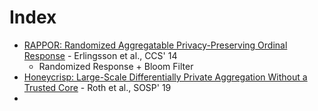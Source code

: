 # Index

* [RAPPOR: Randomized Aggregatable Privacy-Preserving Ordinal Response](https://static.googleusercontent.com/media/research.google.com/en//pubs/archive/42852.pdf) - Erlingsson et al., CCS' 14
  * Randomized Response + Bloom Filter
* [Honeycrisp: Large-Scale Differentially Private Aggregation Without a Trusted Core](https://www.cis.upenn.edu/~ahae/papers/honeycrisp-sosp2019.pdf) - Roth et al., SOSP' 19
* 


